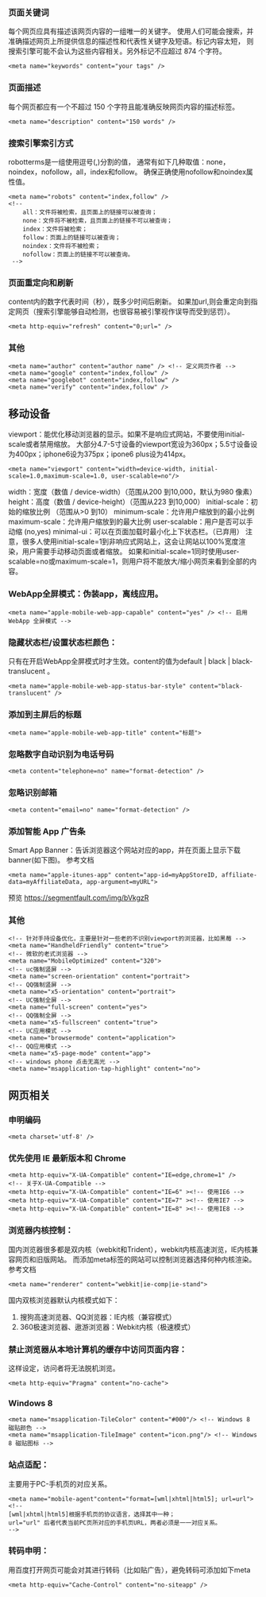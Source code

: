 ### 页面关键词
每个网页应具有描述该网页内容的一组唯一的关键字。
使用人们可能会搜索，并准确描述网页上所提供信息的描述性和代表性关键字及短语。标记内容太短，
则搜索引擎可能不会认为这些内容相关。另外标记不应超过 874 个字符。
```
<meta name="keywords" content="your tags" />
```
### 页面描述
每个网页都应有一个不超过 150 个字符且能准确反映网页内容的描述标签。
```
<meta name="description" content="150 words" />
```
### 搜索引擎索引方式
robotterms是一组使用逗号(,)分割的值，
通常有如下几种取值：none，noindex，nofollow，all，index和follow。
确保正确使用nofollow和noindex属性值。
```
<meta name="robots" content="index,follow" />
<!--
    all：文件将被检索，且页面上的链接可以被查询；
    none：文件将不被检索，且页面上的链接不可以被查询；
    index：文件将被检索；
    follow：页面上的链接可以被查询；
    noindex：文件将不被检索；
    nofollow：页面上的链接不可以被查询。
 -->
 ```
 ### 页面重定向和刷新
 content内的数字代表时间（秒），既多少时间后刷新。
 如果加url,则会重定向到指定网页（搜索引擎能够自动检测，也很容易被引擎视作误导而受到惩罚）。
 ```
<meta http-equiv="refresh" content="0;url=" />
 ```
 ### 其他
 ```
<meta name="author" content="author name" /> <!-- 定义网页作者 -->
<meta name="google" content="index,follow" />
<meta name="googlebot" content="index,follow" />
<meta name="verify" content="index,follow" />
 ```
 
## 移动设备
viewport：能优化移动浏览器的显示。如果不是响应式网站，不要使用initial-scale或者禁用缩放。
大部分4.7-5寸设备的viewport宽设为360px；5.5寸设备设为400px；iphone6设为375px；ipone6 plus设为414px。
 ```
<meta name="viewport" content="width=device-width, initial-scale=1.0,maximum-scale=1.0, user-scalable=no"/>
 ```
<!-- `width=device-width` 会导致 iPhone 5 添加到主屏后以 WebApp 全屏模式打开页面时出现黑边  -->
width：宽度（数值 / device-width）（范围从200 到10,000，默认为980 像素）
height：高度（数值 / device-height）（范围从223 到10,000）
initial-scale：初始的缩放比例 （范围从>0 到10）
minimum-scale：允许用户缩放到的最小比例
maximum-scale：允许用户缩放到的最大比例
user-scalable：用户是否可以手动缩 (no,yes)
minimal-ui：可以在页面加载时最小化上下状态栏。（已弃用）
注意，很多人使用initial-scale=1到非响应式网站上，这会让网站以100%宽度渲染，用户需要手动移动页面或者缩放。
如果和initial-scale=1同时使用user-scalable=no或maximum-scale=1，则用户将不能放大/缩小网页来看到全部的内容。

 ### WebApp全屏模式：伪装app，离线应用。
  ```
<meta name="apple-mobile-web-app-capable" content="yes" /> <!-- 启用 WebApp 全屏模式 -->
 ```
 ### 隐藏状态栏/设置状态栏颜色：
 只有在开启WebApp全屏模式时才生效。content的值为default | black | black-translucent 。
 ```
<meta name="apple-mobile-web-app-status-bar-style" content="black-translucent" />
 ```
 ### 添加到主屏后的标题
 ```
<meta name="apple-mobile-web-app-title" content="标题">
 ```
 ### 忽略数字自动识别为电话号码
 ```
<meta content="telephone=no" name="format-detection" /> 
 ```
 ### 忽略识别邮箱
 ```
<meta content="email=no" name="format-detection" />
 ```
 ### 添加智能 App 广告条 
 Smart App Banner：告诉浏览器这个网站对应的app，并在页面上显示下载banner(如下图)。
 参考文档
 ```
<meta name="apple-itunes-app" content="app-id=myAppStoreID, affiliate-data=myAffiliateData, app-argument=myURL">
```
预览 https://segmentfault.com/img/bVkgzR

### 其他
 ```
<!-- 针对手持设备优化，主要是针对一些老的不识别viewport的浏览器，比如黑莓 -->
<meta name="HandheldFriendly" content="true">
<!-- 微软的老式浏览器 -->
<meta name="MobileOptimized" content="320">
<!-- uc强制竖屏 -->
<meta name="screen-orientation" content="portrait">
<!-- QQ强制竖屏 -->
<meta name="x5-orientation" content="portrait">
<!-- UC强制全屏 -->
<meta name="full-screen" content="yes">
<!-- QQ强制全屏 -->
<meta name="x5-fullscreen" content="true">
<!-- UC应用模式 -->
<meta name="browsermode" content="application">
<!-- QQ应用模式 -->
<meta name="x5-page-mode" content="app">
<!-- windows phone 点击无高光 -->
<meta name="msapplication-tap-highlight" content="no">
 ```
 
## 网页相关
### 申明编码
 ```
<meta charset='utf-8' />
 ```
### 优先使用 IE 最新版本和 Chrome
 ```
<meta http-equiv="X-UA-Compatible" content="IE=edge,chrome=1" />
<!-- 关于X-UA-Compatible -->
<meta http-equiv="X-UA-Compatible" content="IE=6" ><!-- 使用IE6 -->
<meta http-equiv="X-UA-Compatible" content="IE=7" ><!-- 使用IE7 -->
<meta http-equiv="X-UA-Compatible" content="IE=8" ><!-- 使用IE8 -->
 ```
### 浏览器内核控制：
国内浏览器很多都是双内核（webkit和Trident），webkit内核高速浏览，IE内核兼容网页和旧版网站。
而添加meta标签的网站可以控制浏览器选择何种内核渲染。参考文档
 ```
 <meta name="renderer" content="webkit|ie-comp|ie-stand">
  ```
国内双核浏览器默认内核模式如下：
1. 搜狗高速浏览器、QQ浏览器：IE内核（兼容模式）
2. 360极速浏览器、遨游浏览器：Webkit内核（极速模式）

### 禁止浏览器从本地计算机的缓存中访问页面内容：
这样设定，访问者将无法脱机浏览。
 ```
<meta http-equiv="Pragma" content="no-cache">
 ```
### Windows 8
 ```
<meta name="msapplication-TileColor" content="#000"/> <!-- Windows 8 磁贴颜色 -->
<meta name="msapplication-TileImage" content="icon.png"/> <!-- Windows 8 磁贴图标 -->
 ```
### 站点适配：
主要用于PC-手机页的对应关系。
 ```
<meta name="mobile-agent"content="format=[wml|xhtml|html5]; url=url">
<!--
[wml|xhtml|html5]根据手机页的协议语言，选择其中一种；
url="url" 后者代表当前PC页所对应的手机页URL，两者必须是一一对应关系。
 -->
  ```
### 转码申明：
用百度打开网页可能会对其进行转码（比如贴广告），避免转码可添加如下meta
 ```
<meta http-equiv="Cache-Control" content="no-siteapp" />
 ```
